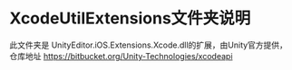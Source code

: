 # XcodeUtilExtensions文件夹说明

此文件夹是 UnityEditor.iOS.Extensions.Xcode.dll的扩展，由Unity官方提供，仓库地址 https://bitbucket.org/Unity-Technologies/xcodeapi
